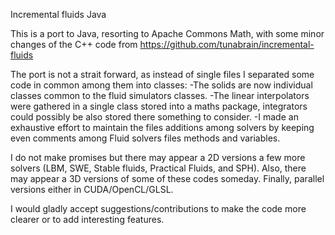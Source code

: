 Incremental fluids Java

This is a port to Java, resorting to Apache Commons Math, with some minor changes of the C++ code from https://github.com/tunabrain/incremental-fluids

The port is not a strait forward, as instead of single files I separated some code in common among them into classes:
-The solids are now individual classes common to the fluid simulators classes.
-The linear interpolators were gathered in a single class stored into a maths package, integrators could possibly be also stored there something to consider.
-I made an exhaustive effort to maintain the files additions among solvers by keeping even comments among Fluid solvers files methods and variables.

I do not make promises but there may appear a 2D versions a few more solvers (LBM, SWE, Stable fluids, Practical Fluids, and SPH). 
Also, there may appear a 3D versions of some of these codes someday.
Finally, parallel versions either in CUDA/OpenCL/GLSL. 

I would gladly accept suggestions/contributions to make the code more clearer or to add interesting features.
